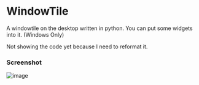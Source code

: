# WindowTile
A windowtile on the desktop written in python. You can put some widgets into it. (Windows Only)

Not showing the code yet because I need to reformat it.


### Screenshot
![image](https://github.com/littlewhitecloud/WindowTile/assets/71159641/47de1027-3e60-4536-8ee5-ceabdff9b0e6)
